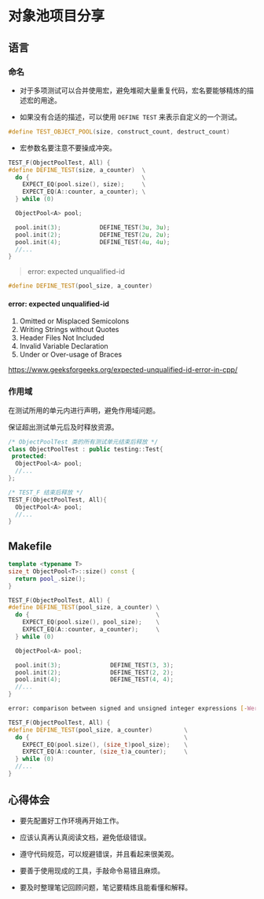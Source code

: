 # 对象池项目分享

## 语言

### 命名

- 对于多项测试可以合并使用宏，避免堆砌大量重复代码，宏名要能够精炼的描述宏的用途。

- 如果没有合适的描述，可以使用 `DEFINE TEST` 来表示自定义的一个测试。

```C++
#define TEST_OBJECT_POOL(size, construct_count, destruct_count)
```

- 宏参数名要注意不要操成冲突。

```C++
TEST_F(ObjectPoolTest, All) {
#define DEFINE_TEST(size, a_counter)  \
  do {                                \
    EXPECT_EQ(pool.size(), size);     \
    EXPECT_EQ(A::counter, a_counter); \
  } while (0)

  ObjectPool<A> pool;

  pool.init(3);           DEFINE_TEST(3u, 3u);
  pool.init(2);           DEFINE_TEST(2u, 2u);
  pool.init(4);           DEFINE_TEST(4u, 4u);
  //...
}
```

> error: expected unqualified-id

```C++
#define DEFINE_TEST(pool_size, a_counter)
```

#### error: expected unqualified-id

1. Omitted or Misplaced Semicolons
2. Writing Strings without Quotes
3. Header Files Not Included
4. Invalid Variable Declaration
5. Under or Over-usage of Braces

<https://www.geeksforgeeks.org/expected-unqualified-id-error-in-cpp/>

### 作用域

在测试所用的单元内进行声明，避免作用域问题。

保证超出测试单元后及时释放资源。

```C++
/* ObjectPoolTest 类的所有测试单元结束后释放 */
class ObjectPoolTest : public testing::Test{
 protected:
  ObjectPool<A> pool;
  //...
};

/* TEST_F 结束后释放 */
TEST_F(ObjectPoolTest, All){
  ObjectPool<A> pool;
  //...
}
```

## Makefile

```C++
template <typename T>
size_t ObjectPool<T>::size() const {
  return pool_.size();
}

TEST_F(ObjectPoolTest, All) {
#define DEFINE_TEST(pool_size, a_counter) \
  do {                                    \
    EXPECT_EQ(pool.size(), pool_size);    \
    EXPECT_EQ(A::counter, a_counter);     \
  } while (0)

  ObjectPool<A> pool;

  pool.init(3);              DEFINE_TEST(3, 3);
  pool.init(2);              DEFINE_TEST(2, 2);
  pool.init(4);              DEFINE_TEST(4, 4);
  //...
}
```

```bash
error: comparison between signed and unsigned integer expressions [-Werror=sign-compare]
```

```C++
TEST_F(ObjectPoolTest, All) {
#define DEFINE_TEST(pool_size, a_counter)         \
  do {                                            \
    EXPECT_EQ(pool.size(), (size_t)pool_size);    \
    EXPECT_EQ(A::counter, (size_t)a_counter);     \
  } while (0)
  //...
}
```

## 心得体会

- 要先配置好工作环境再开始工作。

- 应该认真再认真阅读文档，避免低级错误。

- 遵守代码规范，可以规避错误，并且看起来很美观。

- 要善于使用现成的工具，手敲命令易错且麻烦。

- 要及时整理笔记回顾问题，笔记要精炼且能看懂和解释。
